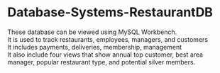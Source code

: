 # Database-Systems-RestaurantDB

These database can be viewed using MySQL Workbench.
<br>It is used to track restaurants, employees, managers, and customers
<br>It includes payments, deliveries, membership, management
<br>It also include four views that show annual top customer, best area manager, popular restaurant type, and potential silver members.
